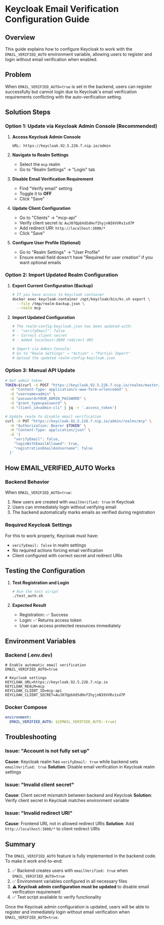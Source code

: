 # Keycloak Email Verification Configuration Guide

## Overview
This guide explains how to configure Keycloak to work with the `EMAIL_VERIFIED_AUTO` environment variable, allowing users to register and login without email verification when enabled.

## Problem
When `EMAIL_VERIFIED_AUTO=true` is set in the backend, users can register successfully but cannot login due to Keycloak's email verification requirements conflicting with the auto-verification setting.

## Solution Steps

### Option 1: Update via Keycloak Admin Console (Recommended)

1. **Access Keycloak Admin Console**
   ```
   URL: https://keycloak.92.5.226.7.nip.io/admin
   ```

2. **Navigate to Realm Settings**
   - Select the `mcp` realm
   - Go to "Realm Settings" → "Login" tab

3. **Disable Email Verification Requirement**
   - Find "Verify email" setting
   - Toggle it to **OFF**
   - Click "Save"

4. **Update Client Configuration**
   - Go to "Clients" → "mcp-api"
   - Verify client secret is: `AuJ07QpbXdSdHxfIhyjnNI6VVRx1sd7P`
   - Add redirect URI: `http://localhost:3800/*`
   - Click "Save"

5. **Configure User Profile (Optional)**
   - Go to "Realm Settings" → "User Profile"
   - Ensure email field doesn't have "Required for user creation" if you want optional emails

### Option 2: Import Updated Realm Configuration

1. **Export Current Configuration (Backup)**
   ```bash
   # If you have access to Keycloak container
   docker exec keycloak-container /opt/keycloak/bin/kc.sh export \
     --file /tmp/realm-backup.json \
     --realm mcp
   ```

2. **Import Updated Configuration**
   ```bash
   # The realm-config-keycloak.json has been updated with:
   # - "verifyEmail": false
   # - Correct client secret
   # - Added localhost:3800 redirect URI
   
   # Import via Admin Console:
   # Go to "Realm Settings" → "Action" → "Partial Import"
   # Upload the updated realm-config-keycloak.json
   ```

### Option 3: Manual API Update

```bash
# Get admin token
TOKEN=$(curl -X POST "https://keycloak.92.5.226.7.nip.io/realms/master/protocol/openid-connect/token" \
  -H "Content-Type: application/x-www-form-urlencoded" \
  -d "username=admin" \
  -d "password=YOUR_ADMIN_PASSWORD" \
  -d "grant_type=password" \
  -d "client_id=admin-cli" | jq -r '.access_token')

# Update realm to disable email verification
curl -X PUT "https://keycloak.92.5.226.7.nip.io/admin/realms/mcp" \
  -H "Authorization: Bearer $TOKEN" \
  -H "Content-Type: application/json" \
  -d '{
    "verifyEmail": false,
    "loginWithEmailAllowed": true,
    "registrationEmailAsUsername": false
  }'
```

## How EMAIL_VERIFIED_AUTO Works

### Backend Behavior
When `EMAIL_VERIFIED_AUTO=true`:
1. New users are created with `emailVerified: true` in Keycloak
2. Users can immediately login without verifying email
3. The backend automatically marks emails as verified during registration

### Required Keycloak Settings
For this to work properly, Keycloak must have:
- `verifyEmail: false` in realm settings
- No required actions forcing email verification
- Client configured with correct secret and redirect URIs

## Testing the Configuration

1. **Test Registration and Login**
   ```bash
   # Run the test script
   ./test_auth.sh
   ```

2. **Expected Result**
   - Registration: ✅ Success
   - Login: ✅ Returns access token
   - User can access protected resources immediately

## Environment Variables

### Backend (.env.dev)
```env
# Enable automatic email verification
EMAIL_VERIFIED_AUTO=true

# Keycloak settings
KEYCLOAK_URL=https://keycloak.92.5.226.7.nip.io
KEYCLOAK_REALM=mcp
KEYCLOAK_CLIENT_ID=mcp-api
KEYCLOAK_CLIENT_SECRET=AuJ07QpbXdSdHxfIhyjnNI6VVRx1sd7P
```

### Docker Compose
```yaml
environment:
  EMAIL_VERIFIED_AUTO: ${EMAIL_VERIFIED_AUTO:-true}
```

## Troubleshooting

### Issue: "Account is not fully set up"
**Cause**: Keycloak realm has `verifyEmail: true` while backend sets `emailVerified: true`
**Solution**: Disable email verification in Keycloak realm settings

### Issue: "Invalid client secret"  
**Cause**: Client secret mismatch between backend and Keycloak
**Solution**: Verify client secret in Keycloak matches environment variable

### Issue: "Invalid redirect URI"
**Cause**: Frontend URL not in allowed redirect URIs
**Solution**: Add `http://localhost:3800/*` to client redirect URIs

## Summary

The `EMAIL_VERIFIED_AUTO` feature is fully implemented in the backend code. To make it work end-to-end:

1. ✅ Backend creates users with `emailVerified: true` when `EMAIL_VERIFIED_AUTO=true`
2. ✅ Environment variables configured in all necessary files
3. ⚠️ **Keycloak admin configuration must be updated** to disable email verification requirement
4. ✅ Test script available to verify functionality

Once the Keycloak admin configuration is updated, users will be able to register and immediately login without email verification when `EMAIL_VERIFIED_AUTO=true`.